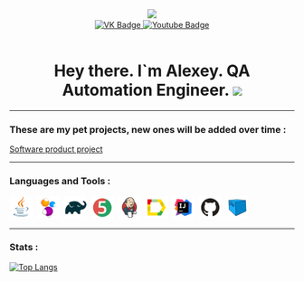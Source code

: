 
<div id="header" align="center">
  <img src="https://media.giphy.com/media/M9gbBd9nbDrOTu1Mqx/giphy.gif" width="100"/>
</div>

<div id="badges" align="center">
  <a href="https://vk.com/id13081654">
    <img src="https://img.shields.io/badge/VK-blue?style=for-the-badge" alt="VK Badge"/>
  </a>
  <a href="https://t.me/leshkakuff">
    <img src="https://img.shields.io/badge/Telegram-blue?style=for-the-badge" alt="Youtube Badge"/>
  </a>
</div>

<div align="center">
  <img src="https://komarev.com/ghpvc/?username=lkuff&style=flat-square&color=blue" alt=""/>
</div>

<h1 align="center">
  Hey there. I`m Alexey. QA Automation Engineer.
  <img src="https://media.giphy.com/media/hvRJCLFzcasrR4ia7z/giphy.gif" width="30px"/>
</h1>

---
### These are my pet projects, new ones will be added over time :
<div>
  <a href="https://github.com/lkuff/software_product_project">
    <p>Software product project</p>
  <a/>
</div>
  
---
### Languages and Tools :
<div>
  <img src="https://github.com/lkuff/software_product_project/blob/master/images/logo/Java.svg" title="Java" alt="Java" width="40" height="40"/>&nbsp;
  <img src="https://github.com/lkuff/software_product_project/blob/master/images/logo/Selenide.svg" title="Selenide" alt="Selenide" width="40" height="40"/>&nbsp;
  <img src="https://github.com/lkuff/software_product_project/blob/master/images/logo/Gradle.svg" title="Gradle" alt="Gradle" width="40" height="40"/>&nbsp;
  <img src="https://github.com/lkuff/software_product_project/blob/master/images/logo/JUnit5.svg" title="JUnit5" alt="JUnit5" width="40" height="40"/>&nbsp;
  <img src="https://github.com/lkuff/software_product_project/blob/master/images/logo/Jenkins.svg" title="Jenkins" alt="Jenkins" width="40" height="40"/>&nbsp;
  <img src="https://github.com/lkuff/software_product_project/blob/master/images/logo/Allure_Report.svg" title="Allure_Report" alt="Allure_Report" width="40" height="40"/>&nbsp;
  <img src="https://github.com/lkuff/software_product_project/blob/master/images/logo/Intelij_IDEA.svg"  title="Intelij_IDEA" alt="Intelij_IDEA" width="40" height="40"/>&nbsp;
  <img src="https://github.com/lkuff/software_product_project/blob/master/images/logo/GitHub.svg" title="GitHub" alt="GitHub" width="40" height="40"/>&nbsp;
  <img src="https://github.com/lkuff/software_product_project/blob/master/images/logo/Selenoid.svg" title="Selenoid" alt="Selenoid" width="40" height="40"/>&nbsp;
</div>

---
### Stats :
[![Top Langs](https://github-readme-stats.vercel.app/api/top-langs/?username=lkuff&layout=compact&theme=vision-friendly-dark)](https://github.com/anuraghazra/github-readme-stats)
<!--
**lkuff/lkuff** is a ✨ _special_ ✨ repository because its `README.md` (this file) appears on your GitHub profile.

Here are some ideas to get you started:

- 🔭 I’m currently working on ...
- 🌱 I’m currently learning ...
- 👯 I’m looking to collaborate on ...
- 🤔 I’m looking for help with ...
- 💬 Ask me about ...
- 📫 How to reach me: ...
- 😄 Pronouns: ...
- ⚡ Fun fact: ...
-->
